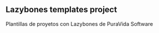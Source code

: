 Lazybones templates project
-------------------------------------------

Plantillas de proyetos con Lazybones de PuraVida Software
